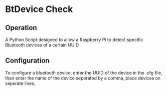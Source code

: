BtDevice Check
==============

Operation
---------
A Python Script designed to allow a Raspberry Pi to detect specific Bluetooth devices of a certain UUID

Configuration
-------------
To configure a bluetooth device, enter the UUID of the device in the .cfg file, 
than enter the name of the device seperated by a comma, place devices on seperate lines.
